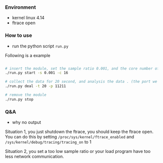 ### Environment

- kernel linux 4.14
- ftrace open 

### How to use

- run the python script `run.py` 

Following is a example

```bash

# insert the module, set the sample ratio 0.001, and the core number of the server is 16
./run.py start -s 0.001 -c 16		

# collect the data for 20 second, and analysis the data . (the port we interest is 11211) 
./run.py deal -t 20 -p 11211			

# remove the module
./run.py stop							
```

### Q&A

- why no output

Situation 1, you just shutdown the ftrace, you should keep the ftrace open. You can do this by 
setting `/proc/sys/kernel/ftrace_enabled` and `/sys/kernel/debug/tracing/tracing_on` to 1

Situation 2, you set a too low sample ratio or your load program have too less network communication. 


